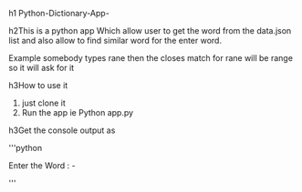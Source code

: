 h1 Python-Dictionary-App-


h2This is a python app Which allow user to get the word from the data.json list and also allow to find similar word for the enter word.


Example somebody types rane then the closes match for rane will be range so it will ask for it


h3How to use it

1) just clone it
2) Run the app ie Python app.py


h3Get the console output as 

'''python 

Enter the Word : -

'''